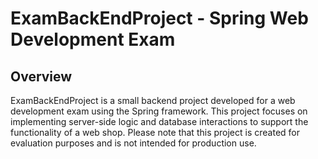 # ExamBackEndProject - Spring Web Development Exam
## Overview
ExamBackEndProject is a small backend project developed for a web development exam using the Spring framework. This project focuses on implementing server-side logic and database interactions to support the functionality of a web shop. Please note that this project is created for evaluation purposes and is not intended for production use.
